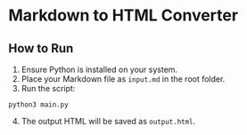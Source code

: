 # Markdown to HTML Converter

## How to Run

1. Ensure Python is installed on your system.
2. Place your Markdown file as `input.md` in the root folder.
3. Run the script:

```
python3 main.py
```

4. The output HTML will be saved as `output.html`.
